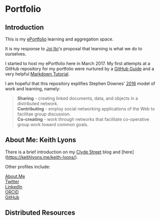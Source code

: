 # Portfolio

## Introduction

This is my [ePortfolio](http://wikieducator.org/Sport_Informatics_and_Analytics/ePortfolio#Some_Background_Information) learning and aggregation space.

It is my response to [Joi Ito](https://civic.mit.edu/blog/mstem/joi-itos-9-principles-of-the-media-lab)'s proposal that learning is what we do to ourselves.

I started to host my ePortfolio here in March 2017. My first attempts at a GitHub repository for my portfolio were nurtured by a [GitHub Guide](https://guides.github.com/activities/hello-world/) and a very helpful [Markdown Tutorial](http://www.markdowntutorial.com/).

I am hopeful that this repository explifies Stephen Downes' [2016](https://www.slideshare.net/Downes/disruptive-innovations-in-learning) model of work and learning, namely:  
>**Sharing** - creating linked documents, data, and objects in a distributed network.  
>**Contributing** - employ social networking applications of the Web to facilitae group discussion.  
>**Co-creating** - work through networks that facilitate co-operative group work toward common goals.  

## About Me: Keith Lyons

There is a brief introduction on my [Clyde Street](https://keithlyons.me/about/) blog and [here] (https://keithlyons.me/keith-lyons/).

Other profiles include:

[About.Me](https://about.me/keithlyons)    
[Twitter](https://twitter.com/520507?lang=en)  
[LinkedIn](https://www.linkedin.com/in/clydestreet/)  
[ORCID](http://orcid.org/0000-0001-8870-865X)  
[GitHub](https://github.com/2622NSW)  

## Distributed Resources
